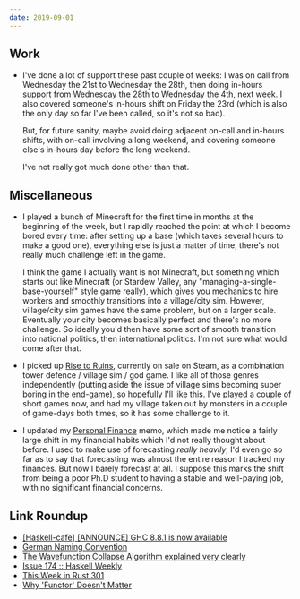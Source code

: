 ```yaml
---
date: 2019-09-01
---
```


## Work

- I've done a lot of support these past couple of weeks: I was on call
  from Wednesday the 21st to Wednesday the 28th, then doing in-hours
  support from Wednesday the 28th to Wednesday the 4th, next week.  I
  also covered someone's in-hours shift on Friday the 23rd (which is
  also the only day so far I've been called, so it's not so bad).

  But, for future sanity, maybe avoid doing adjacent on-call and
  in-hours shifts, with on-call involving a long weekend, and covering
  someone else's in-hours day before the long weekend.

  I've not really got much done other than that.

## Miscellaneous

- I played a bunch of Minecraft for the first time in months at the
  beginning of the week, but I rapidly reached the point at which I
  become bored every time: after setting up a base (which takes
  several hours to make a good one), everything else is just a matter
  of time, there's not really much challenge left in the game.

  I think the game I actually want is not Minecraft, but something
  which starts out like Minecraft (or Stardew Valley, any
  "managing-a-single-base-yourself" style game really), which gives
  you mechanics to hire workers and smoothly transitions into a
  village/city sim.  However, village/city sim games have the same
  problem, but on a larger scale.  Eventually your city becomes
  basically perfect and there's no more challenge.  So ideally you'd
  then have some sort of smooth transition into national politics,
  then international politics.  I'm not sure what would come after
  that.

- I picked up [Rise to Ruins][], currently on sale on Steam, as a
  combination tower defence / village sim / god game.  I like all of
  those genres independently (putting aside the issue of village sims
  becoming super boring in the end-game), so hopefully I'll like this.
  I've played a couple of short games now, and had my village taken
  out by monsters in a couple of game-days both times, so it has some
  challenge to it.

- I updated my [Personal Finance][] memo, which made me notice a
  fairly large shift in my financial habits which I'd not really
  thought about before.  I used to make use of forecasting *really
  heavily*, I'd even go so far as to say that forecasting was almost
  the entire reason I tracked my finances.  But now I barely forecast
  at all.  I suppose this marks the shift from being a poor Ph.D
  student to having a stable and well-paying job, with no significant
  financial concerns.

[Rise to Ruins]: https://risetoruins.com/
[Personal Finance]: https://memo.barrucadu.co.uk/personal-finance.html

## Link Roundup

- [[Haskell-cafe] [ANNOUNCE] GHC 8.8.1 is now available](https://mail.haskell.org/pipermail/haskell-cafe/2019-August/131427.html)
- [German Naming Convention](https://chrisdone.com/posts/german-naming-convention/)
- [The Wavefunction Collapse Algorithm explained very clearly](https://robertheaton.com/2018/12/17/wavefunction-collapse-algorithm/)
- [Issue 174 :: Haskell Weekly](https://haskellweekly.news/issues/174.html)
- [This Week in Rust 301](https://this-week-in-rust.org/blog/2019/08/27/this-week-in-rust-301/)
- [Why 'Functor' Doesn't Matter](https://www.parsonsmatt.org/2019/08/30/why_functor_doesnt_matter.html)
